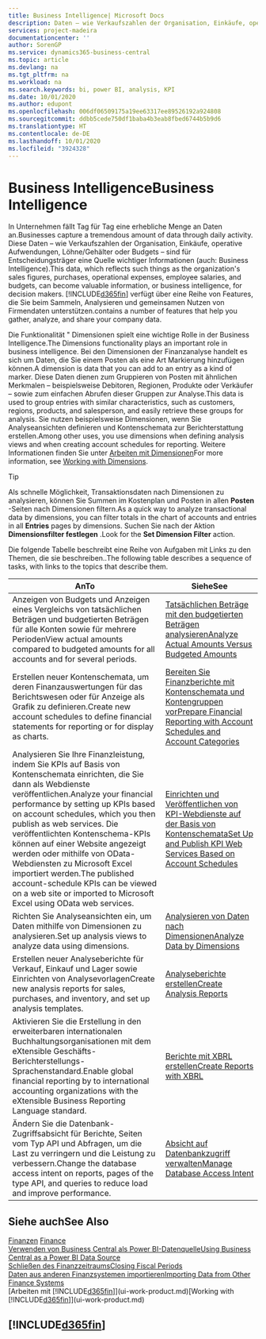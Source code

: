 ```yaml
---
title: Business Intelligence| Microsoft Docs
description: Daten – wie Verkaufszahlen der Organisation, Einkäufe, operative Aufwendungen, Löhne/Gehälter oder Budgets analysieren und erfassen, die für Entscheidungsträger eine Quelle wichtiger Informationen sind.
services: project-madeira
documentationcenter: ''
author: SorenGP
ms.service: dynamics365-business-central
ms.topic: article
ms.devlang: na
ms.tgt_pltfrm: na
ms.workload: na
ms.search.keywords: bi, power BI, analysis, KPI
ms.date: 10/01/2020
ms.author: edupont
ms.openlocfilehash: 006df06509175a19ee63317ee89526192a924808
ms.sourcegitcommit: ddbb5cede750df1baba4b3eab8fbed6744b5b9d6
ms.translationtype: HT
ms.contentlocale: de-DE
ms.lasthandoff: 10/01/2020
ms.locfileid: "3924328"
---
```

# <a name="business-intelligence"></a><span data-ttu-id="ff5c4-103">Business Intelligence</span><span class="sxs-lookup"><span data-stu-id="ff5c4-103">Business Intelligence</span></span>
<span data-ttu-id="ff5c4-104">In Unternehmen fällt Tag für Tag eine erhebliche Menge an Daten an.</span><span class="sxs-lookup"><span data-stu-id="ff5c4-104">Businesses capture a tremendous amount of data through daily activity.</span></span> <span data-ttu-id="ff5c4-105">Diese Daten – wie Verkaufszahlen der Organisation, Einkäufe, operative Aufwendungen, Löhne/Gehälter oder Budgets – sind für Entscheidungsträger eine Quelle wichtiger Informationen (auch: Business Intelligence).</span><span class="sxs-lookup"><span data-stu-id="ff5c4-105">This data, which reflects such things as the organization's sales figures, purchases, operational expenses, employee salaries, and budgets, can become valuable information, or business intelligence, for decision makers.</span></span> [!INCLUDE[d365fin](includes/d365fin_md.md)] <span data-ttu-id="ff5c4-106">verfügt über eine Reihe von Features, die Sie beim Sammeln, Analysieren und gemeinsamen Nutzen von Firmendaten unterstützen.</span><span class="sxs-lookup"><span data-stu-id="ff5c4-106">contains a number of features that help you gather, analyze, and share your company data.</span></span>

<span data-ttu-id="ff5c4-107">Die Funktionalität " Dimensionen spielt eine wichtige Rolle in der Business Intelligence.</span><span class="sxs-lookup"><span data-stu-id="ff5c4-107">The Dimensions functionality plays an important role in business intelligence.</span></span> <span data-ttu-id="ff5c4-108">Bei den Dimensionen der Finanzanalyse handelt es sich um Daten, die Sie einem Posten als eine Art Markierung hinzufügen können.</span><span class="sxs-lookup"><span data-stu-id="ff5c4-108">A dimension is data that you can add to an entry as a kind of marker.</span></span> <span data-ttu-id="ff5c4-109">Diese Daten dienen zum Gruppieren von Posten mit ähnlichen Merkmalen – beispielsweise Debitoren, Regionen, Produkte oder Verkäufer – sowie zum einfachen Abrufen dieser Gruppen zur Analyse.</span><span class="sxs-lookup"><span data-stu-id="ff5c4-109">This data is used to group entries with similar characteristics, such as customers, regions, products, and salesperson, and easily retrieve these groups for analysis.</span></span> <span data-ttu-id="ff5c4-110">Sie nutzen beispielsweise Dimensionen, wenn Sie Analyseansichten definieren und Kontenschemata zur Berichterstattung erstellen.</span><span class="sxs-lookup"><span data-stu-id="ff5c4-110">Among other uses, you use dimensions  when defining analysis views and when creating account schedules for reporting.</span></span> <span data-ttu-id="ff5c4-111">Weitere Informationen finden Sie unter [Arbeiten mit Dimensionen](finance-dimensions.md)</span><span class="sxs-lookup"><span data-stu-id="ff5c4-111">For more information, see [Working with Dimensions](finance-dimensions.md).</span></span>

> [!TIP]
> <span data-ttu-id="ff5c4-112">Als schnelle Möglichkeit, Transaktionsdaten nach Dimensionen zu analysieren, können Sie Summen im Kostenplan und Posten in allen **Posten** -Seiten nach Dimensionen filtern.</span><span class="sxs-lookup"><span data-stu-id="ff5c4-112">As a quick way to analyze transactional data by dimensions, you can filter totals in the chart of accounts and entries in all **Entries** pages by dimensions.</span></span> <span data-ttu-id="ff5c4-113">Suchen Sie nach der Aktion **Dimensionsfilter festlegen** .</span><span class="sxs-lookup"><span data-stu-id="ff5c4-113">Look for the **Set Dimension Filter** action.</span></span>  

<span data-ttu-id="ff5c4-114">Die folgende Tabelle beschreibt eine Reihe von Aufgaben mit Links zu den Themen, die sie beschreiben..</span><span class="sxs-lookup"><span data-stu-id="ff5c4-114">The following table describes a sequence of tasks, with links to the topics that describe them.</span></span>  

| <span data-ttu-id="ff5c4-115">An</span><span class="sxs-lookup"><span data-stu-id="ff5c4-115">To</span></span> | <span data-ttu-id="ff5c4-116">Siehe</span><span class="sxs-lookup"><span data-stu-id="ff5c4-116">See</span></span> |
| --- | --- |
|<span data-ttu-id="ff5c4-117">Anzeigen von Budgets und Anzeigen eines Vergleichs von tatsächlichen Beträgen und budgetierten Beträgen für alle Konten sowie für mehrere Perioden</span><span class="sxs-lookup"><span data-stu-id="ff5c4-117">View actual amounts compared to budgeted amounts for all accounts and for several periods.</span></span>|[<span data-ttu-id="ff5c4-118">Tatsächlichen Beträge mit den budgetierten Beträgen analysieren</span><span class="sxs-lookup"><span data-stu-id="ff5c4-118">Analyze Actual Amounts Versus Budgeted Amounts</span></span>](bi-how-analyze-actual-versus-budget.md)|
|<span data-ttu-id="ff5c4-119">Erstellen neuer Kontenschemata, um deren Finanzauswertungen für das Berichtswesen oder für Anzeige als Grafik zu definieren.</span><span class="sxs-lookup"><span data-stu-id="ff5c4-119">Create new account schedules to define financial statements for reporting or for display as charts.</span></span>|[<span data-ttu-id="ff5c4-120">Bereiten Sie Finanzberichte mit Kontenschemata und Kontengruppen vor</span><span class="sxs-lookup"><span data-stu-id="ff5c4-120">Prepare Financial Reporting with Account Schedules and Account Categories</span></span>](bi-how-work-account-schedule.md)|
|<span data-ttu-id="ff5c4-121">Analysieren Sie Ihre Finanzleistung, indem Sie KPIs auf Basis von Kontenschemata einrichten, die Sie dann als Webdienste veröffentlichen.</span><span class="sxs-lookup"><span data-stu-id="ff5c4-121">Analyze your financial performance by setting up KPIs based on account schedules, which you then publish as web services.</span></span> <span data-ttu-id="ff5c4-122">Die veröffentlichten Kontenschema-KPIs können auf einer Website angezeigt werden oder mithilfe von OData-Webdiensten zu Microsoft Excel importiert werden.</span><span class="sxs-lookup"><span data-stu-id="ff5c4-122">The published account-schedule KPIs can be viewed on a web site or imported to Microsoft Excel using OData web services.</span></span>|[<span data-ttu-id="ff5c4-123">Einrichten und Veröffentlichen von KPI-Webdienste auf der Basis von Kontenschemata</span><span class="sxs-lookup"><span data-stu-id="ff5c4-123">Set Up and Publish KPI Web Services Based on Account Schedules</span></span>](bi-how-to-set-up-and-publish-kpi-web-services-based-on-account-schedules.md)|
|<span data-ttu-id="ff5c4-124">Richten Sie Analyseansichten ein, um Daten mithilfe von Dimensionen zu analysieren.</span><span class="sxs-lookup"><span data-stu-id="ff5c4-124">Set up analysis views to analyze data using dimensions.</span></span>|[<span data-ttu-id="ff5c4-125">Analysieren von Daten nach Dimensionen</span><span class="sxs-lookup"><span data-stu-id="ff5c4-125">Analyze Data by Dimensions</span></span>](bi-how-analyze-data-dimension.md)|
|<span data-ttu-id="ff5c4-126">Erstellen neuer Analyseberichte für Verkauf, Einkauf und Lager sowie Einrichten von Analysevorlagen</span><span class="sxs-lookup"><span data-stu-id="ff5c4-126">Create new analysis reports for sales, purchases, and inventory, and set up analysis templates.</span></span>|[<span data-ttu-id="ff5c4-127">Analyseberichte erstellen</span><span class="sxs-lookup"><span data-stu-id="ff5c4-127">Create Analysis Reports</span></span>](bi-how-create-analysis-views-reports.md)|
|<span data-ttu-id="ff5c4-128">Aktivieren Sie die Erstellung in den erweiterbaren internationalen Buchhaltungsorganisationen mit dem eXtensible Geschäfts-Berichterstellungs-Sprachenstandard.</span><span class="sxs-lookup"><span data-stu-id="ff5c4-128">Enable global financial reporting by to international accounting organizations with the eXtensible Business Reporting Language standard.</span></span>|[<span data-ttu-id="ff5c4-129">Berichte mit XBRL erstellen</span><span class="sxs-lookup"><span data-stu-id="ff5c4-129">Create Reports with XBRL</span></span>](bi-create-reports-with-xbrl.md)|
|<span data-ttu-id="ff5c4-130">Ändern Sie die Datenbank-Zugriffsabsicht für Berichte, Seiten vom Typ API und Abfragen, um die Last zu verringern und die Leistung zu verbessern.</span><span class="sxs-lookup"><span data-stu-id="ff5c4-130">Change the database access intent on reports, pages of the type API, and queries to reduce load and improve performance.</span></span>|[<span data-ttu-id="ff5c4-131">Absicht auf Datenbankzugriff verwalten</span><span class="sxs-lookup"><span data-stu-id="ff5c4-131">Manage Database Access Intent</span></span>](admin-data-access-intent.md)|

## <a name="see-also"></a><span data-ttu-id="ff5c4-132">Siehe auch</span><span class="sxs-lookup"><span data-stu-id="ff5c4-132">See Also</span></span>
<span data-ttu-id="ff5c4-133">[Finanzen](finance.md)  </span><span class="sxs-lookup"><span data-stu-id="ff5c4-133">[Finance](finance.md)  </span></span>  
[<span data-ttu-id="ff5c4-134">Verwenden von Business Central als Power BI-Datenquelle</span><span class="sxs-lookup"><span data-stu-id="ff5c4-134">Using Business Central as a Power BI Data Source</span></span>](across-how-use-financials-data-source-powerbi.md)  
[<span data-ttu-id="ff5c4-135">Schließen des Finanzzeitraums</span><span class="sxs-lookup"><span data-stu-id="ff5c4-135">Closing Fiscal Periods</span></span>](year-close-years-periods.md)  
[<span data-ttu-id="ff5c4-136">Daten aus anderen Finanzsystemen importieren</span><span class="sxs-lookup"><span data-stu-id="ff5c4-136">Importing Data from Other Finance Systems</span></span>](across-import-data-configuration-packages.md)  
<span data-ttu-id="ff5c4-137">[Arbeiten mit [!INCLUDE[d365fin](includes/d365fin_md.md)]](ui-work-product.md)</span><span class="sxs-lookup"><span data-stu-id="ff5c4-137">[Working with [!INCLUDE[d365fin](includes/d365fin_md.md)]](ui-work-product.md)</span></span>

## [!INCLUDE[d365fin](includes/free_trial_md.md)]  
